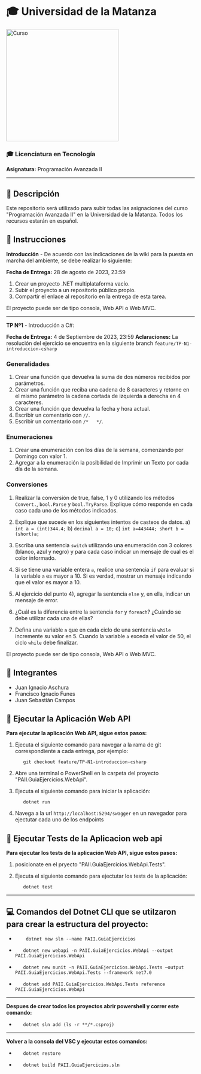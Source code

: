 # 🎓 Universidad de la Matanza

<img src="https://www.freecodecamp.org/news/content/images/2022/12/main-image.png" alt="Curso" width="300">

### 🎓 Licenciatura en Tecnología

**Asignatura:** Programación Avanzada II

---
## 📜 Descripción

Este repositorio será utilizado para subir todas las asignaciones del curso "Programación Avanzada II" en la Universidad de la Matanza. Todos los recursos estarán en español.

## 📝 Instrucciones

**Introducción** - De acuerdo con las indicaciones de la wiki para la puesta en marcha del ambiente, se debe realizar lo siguiente:

**Fecha de Entrega:** 28 de agosto de 2023, 23:59

1. Crear un proyecto .NET multiplataforma vacío.
2. Subir el proyecto a un repositorio público propio.
3. Compartir el enlace al repositorio en la entrega de esta tarea.

El proyecto puede ser de tipo consola, Web API o Web MVC.

---
**TP Nº1** - Introducción a C#:

**Fecha de Entrega:** 4 de Septiembre de 2023, 23:59
**Aclaraciones:** La resolución del ejercicio se encuentra en la siguiente branch `feature/TP-N1-introduccion-csharp`

### Generalidades

1. Crear una función que devuelva la suma de dos números recibidos por parámetros.
2. Crear una función que reciba una cadena de 8 caracteres y retorne en el mismo parámetro la cadena cortada de izquierda a derecha en 4 caracteres.
3. Crear una función que devuelva la fecha y hora actual.
4. Escribir un comentario con `//`.
5. Escribir un comentario con `/*   */`.

### Enumeraciones

1. Crear una enumeración con los días de la semana, comenzando por Domingo con valor 1.
2. Agregar a la enumeración la posibilidad de Imprimir un Texto por cada día de la semana.

### Conversiones

1. Realizar la conversión de true, false, 1 y 0 utilizando los métodos `Convert.`, `bool.Parse` y `bool.TryParse`. Explique cómo responde en cada caso cada uno de los métodos indicados.
2. Explique que sucede en los siguientes intentos de casteos de datos.
   a) `int a = (int)344.4;`
   b) `decimal a = 10;`
   c) `int a=443444; short b = (short)a;`

3. Escriba una sentencia `switch` utilizando una enumeración con 3 colores (blanco, azul y negro) y para cada caso indicar un mensaje de cual es el color informado.
4. Si se tiene una variable entera `a`, realice una sentencia `if` para evaluar si la variable `a` es mayor a 10. Si es verdad, mostrar un mensaje indicando que el valor es mayor a 10.
5. Al ejercicio del punto 4), agregar la sentencia `else` y, en ella, indicar un mensaje de error.
6. ¿Cuál es la diferencia entre la sentencia `for` y `foreach`? ¿Cuándo se debe utilizar cada una de ellas?
7. Defina una variable `a` que en cada ciclo de una sentencia `while` incremente su valor en 5. Cuando la variable `a` exceda el valor de 50, el ciclo `while` debe finalizar.

El proyecto puede ser de tipo consola, Web API o Web MVC.

## 👥 Integrantes

- Juan Ignacio Aschura
- Francisco Ignacio Funes
- Juan Sebastián Campos

## 🚀 Ejecutar la Aplicación Web API

**Para ejecutar la aplicación Web API, sigue estos pasos:**

1. Ejecuta el siguiente comando para navegar a la rama de git correspondiente a cada entrega, por ejemplo:

   ```shell
      git checkout feature/TP-N1-introduccion-csharp
   ```

2. Abre una terminal o PowerShell en la carpeta del proyecto "PAII.GuiaEjercicios.WebApi".

3. Ejecuta el siguiente comando para iniciar la aplicación:

   ```shell
      dotnet run
   ```

4. Navega a la url `http://localhost:5294/swagger` en un navegador para ejectutar cada uno de los endpoints

## 🚀 Ejecutar Tests de la Aplicacion web api

**Para ejecutar los tests de la aplicación Web API, sigue estos pasos:**

1. posicionate en el pryecto "PAII.GuiaEjercicios.WebApi.Tests".

2. Ejecuta el siguiente comando para ejectutar los tests de la aplicación:

   ```shell
      dotnet test
   ```

---
## 💻 Comandos del Dotnet CLI que se utilzaron para crear la estructura del proyecto:

- ```shell
      dotnet new sln --name PAII.GuiaEjercicios
  ```

-  ```shell
      dotnet new webapi -n PAII.GuiaEjercicios.WebApi --output PAII.GuiaEjercicios.WebApi
   ```
-  ```shell
      dotnet new nunit -n PAII.GuiaEjercicios.WebApi.Tests –output PAII.GuiaEjercicios.WebApi.Tests --framework net7.0
   ```

-  ```shell 
      dotnet add PAII.GuiaEjercicios.WebApi.Tests reference PAII.GuiaEjercicios.WebApi
   ```

---
**Despues de crear todos los proyectos abrir powershell y correr este comando:**

-  ```shell 
      dotnet sln add (ls -r **/*.csproj)
   ```
---
**Volver a la consola del VSC y ejecutar estos comandos:**
-  ```shell 
      dotnet restore
   ```

-  ```shell
      dotnet build PAII.GuiaEjercicios.sln
   ```

